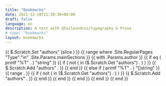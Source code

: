 ```yaml
---
title: "Bookmarks"
date: 2021-12-18T11:10:36+08:00
draft: false
language: en
description: A test with @tailwindcss/typography & Prose
# type: "bookmarks"
layout: bookmarks
---
```


{{ $.Scratch.Set "authors" (slice ) }}
{{ range where .Site.RegularPages "Type" "in" .Site.Params.mainSections }}
  {{ with .Params.author }}
    {{ if eq ( printf "%T" . ) "string"  }}
      {{ if ( not ( in ($.Scratch.Get "authors") . ) ) }}
        {{ $.Scratch.Add "authors" . }}
      {{ end }}
    {{ else if ( printf "%T" . ) "[]string" }}
      {{ range . }}
        {{ if ( not ( in ($.Scratch.Get "authors") . ) ) }}
          {{ $.Scratch.Add "authors" . }}
        {{ end }}
      {{ end }}
    {{ end }}
  {{ end }}
{{ end }}
